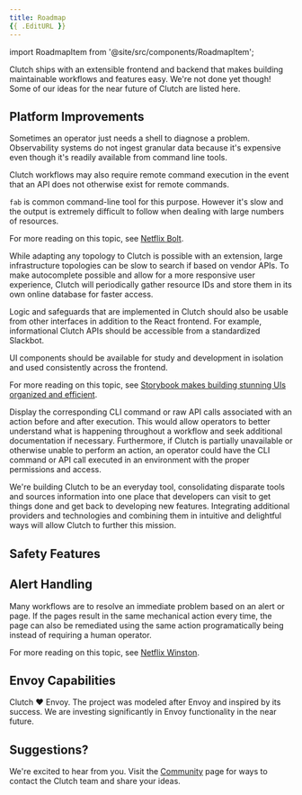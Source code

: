```yaml
---
title: Roadmap
{{ .EditURL }}
---
```


import RoadmapItem from '@site/src/components/RoadmapItem';

Clutch ships with an extensible frontend and backend that makes building maintainable workflows and features easy. We're not done yet though! Some of our ideas for the near future of Clutch are listed here.

## Platform Improvements

<RoadmapItem title="Asynchronous Tasks" description="Long-running or asynchronous tasks are a normal part of safely performing infrastructure maintenance. Clutch will track, execute, and report on jobs originating from Clutch workflows." />

<RoadmapItem title="Remote Execution" description="Safely run diagnostic commands across a cluster or set of resources.">

Sometimes an operator just needs a shell to diagnose a problem. Observability systems do not ingest granular data because it's expensive even though it's readily available from command line tools.

Clutch workflows may also require remote command execution in the event that an API does not otherwise exist for remote commands.

`fab` is common command-line tool for this purpose. However it's slow and the output is extremely difficult to follow when dealing with large numbers of resources.

For more reading on this topic, see [Netflix Bolt](https://netflixtechblog.com/introducing-bolt-on-instance-diagnostic-and-remediation-platform-176651b55505?gi=59a3aad4070a).

</RoadmapItem>

<RoadmapItem title="Topology Cache" description="Cache resource lists and add typeahead to forms.">

While adapting any topology to Clutch is possible with an extension, large infrastructure topologies can be slow to search if based on vendor APIs. To make autocomplete possible and allow for a more responsive user experience, Clutch will periodically gather resource IDs and store them in its own online database for faster access.

</RoadmapItem>

<RoadmapItem title="Additional Gateways" description="Access Clutch APIs from other interfaces, e.g. the command-line or a Slackbot.">

Logic and safeguards that are implemented in Clutch should also be usable from other interfaces in addition to the React frontend. For example, informational Clutch APIs should be accessible from a standardized Slackbot.

</RoadmapItem>

<RoadmapItem title="UI Design System" description="Put UI development on rails and ensure a consistent user experience.">

UI components should be available for study and development in isolation and used consistently across the frontend.

For more reading on this topic, see [Storybook makes building stunning UIs organized and efficient](https://storybook.js.org/).

</RoadmapItem>

<RoadmapItem title="API / CLI Eject" description="Show corresponding CLI command and/or API call to user for replay and documentation purposes.">

Display the corresponding CLI command or raw API calls associated with an action before and after execution. This would allow operators to better understand what is happening throughout a workflow and seek additional documentation if necessary. Furthermore, if Clutch is partially unavailable or otherwise unable to perform an action, an operator could have the CLI command or API call executed in an environment with the proper permissions and access.

</RoadmapItem>

<RoadmapItem title="Feature Flags" description="Dynamically toggle feature availability to targeted users in Clutch." />


<RoadmapItem title="Additional Integrations" description="Clutch is a platform for integrating the tools engineers use on a consistent basis.">

We're building Clutch to be an everyday tool, consolidating disparate tools and sources information into one place that developers can visit to get things done and get back to developing new features. Integrating additional providers and technologies and combining them in intuitive and delightful ways will allow Clutch to further this mission.

</RoadmapItem>

## Safety Features

<RoadmapItem title="Two-phase Approval" description="Sensitive actions should require a '+1' from another operator before executing to ensure correctness." />

<RoadmapItem title="Rate Limiting" description="Ensure destructive actions are not performed too frequently." />

<RoadmapItem title="Challenge Modals" description="Require additional confirmation for potentially risky actions." />

## Alert Handling

<RoadmapItem title="Annotation" description="Append links to workflows or metadata from Clutch integrations onto alerts." />

<RoadmapItem title="Auto-remediation" description="Automatically execute a scripted runbook in response to an alert.">

Many workflows are to resolve an immediate problem based on an alert or page. If the pages result in the same mechanical action every time, the page can also be remediated using the same action programatically being instead of requiring a human operator.

For more reading on this topic, see [Netflix Winston](https://netflixtechblog.com/introducing-winston-event-driven-diagnostic-and-remediation-platform-46ce39aa81cc).

</RoadmapItem>

## Envoy Capabilities

Clutch :heart: Envoy. The project was modeled after Envoy and inspired by its success. We are investing significantly in Envoy functionality in the near future.

<RoadmapItem title="Advanced Fault Injection" description="Target and inject faults between other Envoys or third-party networks." />
<RoadmapItem title="Config Dump Diff" description="Select two Envoys and diff their configuration remotely." />
<RoadmapItem title="Real-time Stats Viewer" description="Drop a probe on an Envoy for per-second stats visualization." />
<RoadmapItem title="Tap Interface" description="Tap an Envoy with the filter enabled so that it dumps all requests and response information to your screen." />
<RoadmapItem title="Runtime Manager" description="Envoy has a runtime system that enables dynamic reconfiguration. It needs a UI." />
<RoadmapItem title="Route Manager" description="Envoy routing tables can be extremely complex. " />
<RoadmapItem title="Config Generator" description="Need SNI configuration for a remote host? Generate it and other complex configurations with a guided interface." />

## Suggestions?

We're excited to hear from you. Visit the [Community](/docs/community) page for ways to contact the Clutch team and share your ideas.
